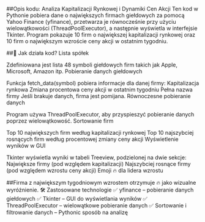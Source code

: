 ##Opis kodu:
Analiza Kapitalizacji Rynkowej i Dynamiki Cen Akcji
Ten kod w Pythonie pobiera dane o największych firmach giełdowych za pomocą Yahoo Finance (yfinance), przetwarza je równocześnie przy użyciu wielowątkowości (ThreadPoolExecutor), a następnie wyświetla w interfejsie Tkinter. Program pokazuje 10 firm o największej kapitalizacji rynkowej oraz 10 firm o największym wzroście ceny akcji w ostatnim tygodniu.

##📌 Jak działa kod?
Lista spółek

Zdefiniowana jest lista 48 symboli giełdowych firm takich jak Apple, Microsoft, Amazon itp.
Pobieranie danych giełdowych

Funkcja fetch_data(symbol) pobiera informacje dla danej firmy:
Kapitalizacja rynkowa
Zmiana procentowa ceny akcji w ostatnim tygodniu
Pełna nazwa firmy
Jeśli brakuje danych, firma jest pomijana.
Równoczesne pobieranie danych

Program używa ThreadPoolExecutor, aby przyspieszyć pobieranie danych poprzez wielowątkowość.
Sortowanie firm

Top 10 największych firm według kapitalizacji rynkowej
Top 10 najszybciej rosnących firm według procentowej zmiany ceny akcji
Wyświetlenie wyników w GUI

Tkinter wyświetla wyniki w tabeli Treeview, podzielonej na dwie sekcje:
Największe firmy (pod względem kapitalizacji)
Najszybciej rosnące firmy (pod względem wzrostu ceny akcji)
Emoji 🔥 dla lidera wzrostu

##Firma z największym tygodniowym wzrostem otrzymuje 🔥 jako wizualne wyróżnienie.
🛠 Zastosowane technologie
✅ yfinance – pobieranie danych giełdowych
✅ Tkinter – GUI do wyświetlania wyników
✅ ThreadPoolExecutor – wielowątkowe pobieranie danych
✅ Sortowanie i filtrowanie danych – Pythonic sposób na analizę
